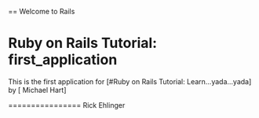 == Welcome to Rails

# Ruby on Rails Tutorial: first_application

This is the first application for 
[#Ruby on Rails Tutorial:  Learn...yada...yada]
by [ Michael Hart]

================
Rick Ehlinger
